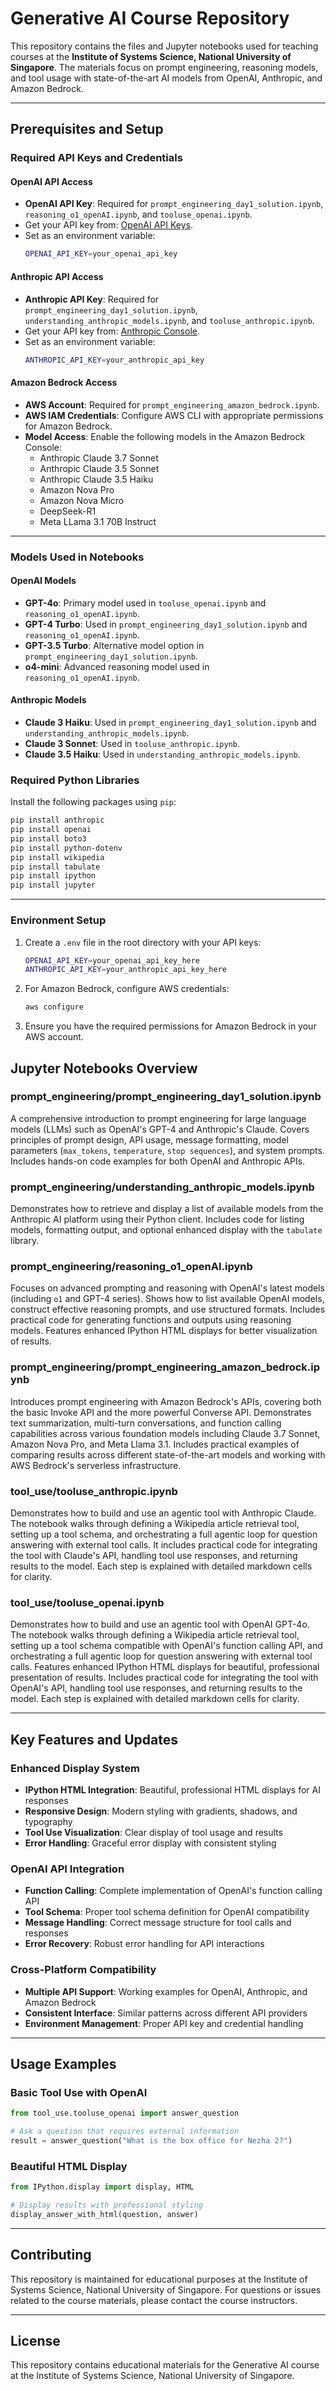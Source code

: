 # **Generative AI Course Repository**

This repository contains the files and Jupyter notebooks used for teaching courses at the **Institute of Systems Science, National University of Singapore**. The materials focus on prompt engineering, reasoning models, and tool usage with state-of-the-art AI models from OpenAI, Anthropic, and Amazon Bedrock.

---

## **Prerequisites and Setup**

### **Required API Keys and Credentials**

#### **OpenAI API Access**
- **OpenAI API Key**: Required for `prompt_engineering_day1_solution.ipynb`, `reasoning_o1_openAI.ipynb`, and `tooluse_openai.ipynb`.
- Get your API key from: [OpenAI API Keys](https://platform.openai.com/api-keys).
- Set as an environment variable:
  ```bash
  OPENAI_API_KEY=your_openai_api_key
  ```

#### **Anthropic API Access**
- **Anthropic API Key**: Required for `prompt_engineering_day1_solution.ipynb`, `understanding_anthropic_models.ipynb`, and `tooluse_anthropic.ipynb`.
- Get your API key from: [Anthropic Console](https://console.anthropic.com/).
- Set as an environment variable:
  ```bash
  ANTHROPIC_API_KEY=your_anthropic_api_key
  ```

#### **Amazon Bedrock Access**
- **AWS Account**: Required for `prompt_engineering_amazon_bedrock.ipynb`.
- **AWS IAM Credentials**: Configure AWS CLI with appropriate permissions for Amazon Bedrock.
- **Model Access**: Enable the following models in the Amazon Bedrock Console:
  - Anthropic Claude 3.7 Sonnet
  - Anthropic Claude 3.5 Sonnet
  - Anthropic Claude 3.5 Haiku
  - Amazon Nova Pro
  - Amazon Nova Micro
  - DeepSeek-R1
  - Meta LLama 3.1 70B Instruct

---

### **Models Used in Notebooks**

#### **OpenAI Models**
- **GPT-4o**: Primary model used in `tooluse_openai.ipynb` and `reasoning_o1_openAI.ipynb`.
- **GPT-4 Turbo**: Used in `prompt_engineering_day1_solution.ipynb` and `reasoning_o1_openAI.ipynb`.
- **GPT-3.5 Turbo**: Alternative model option in `prompt_engineering_day1_solution.ipynb`.
- **o4-mini**: Advanced reasoning model used in `reasoning_o1_openAI.ipynb`.

#### **Anthropic Models**
- **Claude 3 Haiku**: Used in `prompt_engineering_day1_solution.ipynb` and `understanding_anthropic_models.ipynb`.
- **Claude 3 Sonnet**: Used in `tooluse_anthropic.ipynb`.
- **Claude 3.5 Haiku**: Used in `understanding_anthropic_models.ipynb`.

### **Required Python Libraries**

Install the following packages using `pip`:

```bash
pip install anthropic
pip install openai
pip install boto3
pip install python-dotenv
pip install wikipedia
pip install tabulate
pip install ipython
pip install jupyter
```

---

### **Environment Setup**

1. Create a `.env` file in the root directory with your API keys:
   ```bash
   OPENAI_API_KEY=your_openai_api_key_here
   ANTHROPIC_API_KEY=your_anthropic_api_key_here
   ```

2. For Amazon Bedrock, configure AWS credentials:
   ```bash
   aws configure
   ```

3. Ensure you have the required permissions for Amazon Bedrock in your AWS account.

## **Jupyter Notebooks Overview**

### **prompt_engineering/prompt_engineering_day1_solution.ipynb**
A comprehensive introduction to prompt engineering for large language models (LLMs) such as OpenAI's GPT-4 and Anthropic's Claude. Covers principles of prompt design, API usage, message formatting, model parameters (`max_tokens`, `temperature`, `stop sequences`), and system prompts. Includes hands-on code examples for both OpenAI and Anthropic APIs.

### **prompt_engineering/understanding_anthropic_models.ipynb**
Demonstrates how to retrieve and display a list of available models from the Anthropic AI platform using their Python client. Includes code for listing models, formatting output, and optional enhanced display with the `tabulate` library.

### **prompt_engineering/reasoning_o1_openAI.ipynb**
Focuses on advanced prompting and reasoning with OpenAI's latest models (including `o1` and GPT-4 series). Shows how to list available OpenAI models, construct effective reasoning prompts, and use structured formats. Includes practical code for generating functions and outputs using reasoning models. Features enhanced IPython HTML displays for better visualization of results.

### **prompt_engineering/prompt_engineering_amazon_bedrock.ipynb**
Introduces prompt engineering with Amazon Bedrock's APIs, covering both the basic Invoke API and the more powerful Converse API. Demonstrates text summarization, multi-turn conversations, and function calling capabilities across various foundation models including Claude 3.7 Sonnet, Amazon Nova Pro, and Meta Llama 3.1. Includes practical examples of comparing results across different state-of-the-art models and working with AWS Bedrock's serverless infrastructure.

### **tool_use/tooluse_anthropic.ipynb**
Demonstrates how to build and use an agentic tool with Anthropic Claude. The notebook walks through defining a Wikipedia article retrieval tool, setting up a tool schema, and orchestrating a full agentic loop for question answering with external tool calls. It includes practical code for integrating the tool with Claude's API, handling tool use responses, and returning results to the model. Each step is explained with detailed markdown cells for clarity.

### **tool_use/tooluse_openai.ipynb**
Demonstrates how to build and use an agentic tool with OpenAI GPT-4o. The notebook walks through defining a Wikipedia article retrieval tool, setting up a tool schema compatible with OpenAI's function calling API, and orchestrating a full agentic loop for question answering with external tool calls. Features enhanced IPython HTML displays for beautiful, professional presentation of results. Includes practical code for integrating the tool with OpenAI's API, handling tool use responses, and returning results to the model. Each step is explained with detailed markdown cells for clarity.

---

## **Key Features and Updates**

### **Enhanced Display System**
- **IPython HTML Integration**: Beautiful, professional HTML displays for AI responses
- **Responsive Design**: Modern styling with gradients, shadows, and typography
- **Tool Use Visualization**: Clear display of tool usage and results
- **Error Handling**: Graceful error display with consistent styling

### **OpenAI API Integration**
- **Function Calling**: Complete implementation of OpenAI's function calling API
- **Tool Schema**: Proper tool schema definition for OpenAI compatibility
- **Message Handling**: Correct message structure for tool calls and responses
- **Error Recovery**: Robust error handling for API interactions

### **Cross-Platform Compatibility**
- **Multiple API Support**: Working examples for OpenAI, Anthropic, and Amazon Bedrock
- **Consistent Interface**: Similar patterns across different API providers
- **Environment Management**: Proper API key and credential handling

---

## **Usage Examples**

### **Basic Tool Use with OpenAI**
```python
from tool_use.tooluse_openai import answer_question

# Ask a question that requires external information
result = answer_question("What is the box office for Nezha 2?")
```

### **Beautiful HTML Display**
```python
from IPython.display import display, HTML

# Display results with professional styling
display_answer_with_html(question, answer)
```

---

## **Contributing**

This repository is maintained for educational purposes at the Institute of Systems Science, National University of Singapore. For questions or issues related to the course materials, please contact the course instructors.

---

## **License**

This repository contains educational materials for the Generative AI course at the Institute of Systems Science, National University of Singapore.
